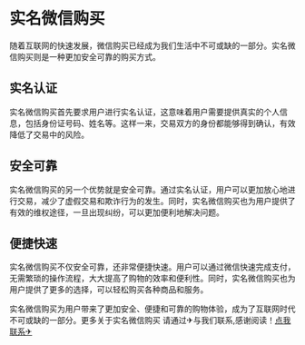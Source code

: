 # 实名微信购买

随着互联网的快速发展，微信购买已经成为我们生活中不可或缺的一部分。实名微信购买则是一种更加安全可靠的购买方式。

## 实名认证

实名微信购买首先要求用户进行实名认证，这意味着用户需要提供真实的个人信息，包括身份证号码、姓名等。这样一来，交易双方的身份都能够得到确认，有效降低了交易中的风险。

## 安全可靠

实名微信购买的另一个优势就是安全可靠。通过实名认证，用户可以更加放心地进行交易，减少了虚假交易和欺诈行为的发生。同时，实名微信购买也为用户提供了有效的维权途径，一旦出现纠纷，可以更加便利地解决问题。

## 便捷快速

实名微信购买不仅安全可靠，还非常便捷快速。用户可以通过微信快速完成支付，无需繁琐的操作流程，大大提高了购物的效率和便利性。同时，实名微信购买也为用户提供了更多的选择，可以轻松购买各种商品和服务。

实名微信购买为用户带来了更加安全、便捷和可靠的购物体验，成为了互联网时代不可或缺的一部分。更多关于实名微信购买 请通过✈与我们联系,感谢阅读！[点我联系✈](https://home.k02.cc)